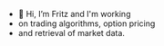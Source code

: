 - 👋 Hi, I’m Fritz and I'm working
- on trading algorithms, option pricing
- and retrieval of market data.
 
<!---
algoratio/algoratio is a ✨ special ✨ repository because its `README.md` (this file) appears on your GitHub profile.
You can click the Preview link to take a look at your changes.
--->
